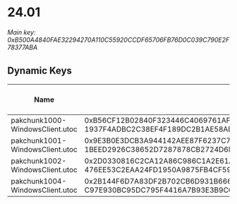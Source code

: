 # 24.01

###### *Main key: 0xB500A4840FAE32294270A110C55920CCDF65706FB76D0C039C790E2F78377ABA*

## Dynamic Keys

| Name                            | Key</br>GUID                                                                                            | High Res Textures |
|---------------------------------|---------------------------------------------------------------------------------------------------------|-------------------|
| pakchunk1000-WindowsClient.utoc | 0xB56CF12B02840F323446C4069761AF395A99C313923A265A0909322B5844FA50</br>1937F4ADBC2C38EF4F189DC2B1AE58AB | ✔️                |
| pakchunk1001-WindowsClient.utoc | 0x9E3B0E3DCB3A944142AEE87F6237C74DD72850946D221DA19F31F07640184050</br>1BEED2926C38652D7287878CB2724D6D | ❌                 |
| pakchunk1002-WindowsClient.utoc | 0x2D0330816C2CA12A86C986C1A2E61A31A37C359DFC572E6BDD3A9AECA03BD684</br>476EE53C2EAA24FD1950A9875FB4CF59 | ✔️                |
| pakchunk1004-WindowsClient.utoc | 0x2B144F6D7A83DF2B702CB6D931B6669FE1BE823C0E5258E0FFB1CF8E3F313F4A</br>C97E930BC95DC795F4416A7B93E3B9CC | ✔️                |

